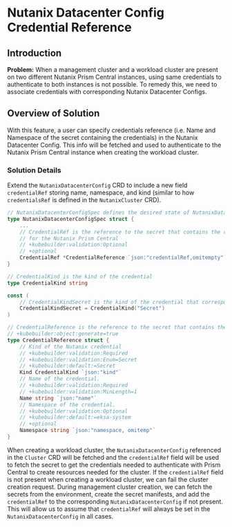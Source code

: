 # Nutanix Datacenter Config Credential Reference

## Introduction

**Problem:** When a management cluster and a workload cluster are present on two different Nutanix Prism Central instances,
using same credentials to authenticate to both instances is not possible. To remedy this, we need to associate credentials
with corresponding Nutanix Datacenter Configs.

## Overview of Solution
With this feature, a user can specify credentials reference (i.e. Name and Namespace of the secret containing the credentials)
in the Nutanix Datacenter Config. This info will be fetched and used to authenticate to the Nutanix Prism Central instance
when creating the workload cluster.

### Solution Details
Extend the `NutanixDatacenterConfig` CRD to include a new field `credentialRef` storing name, namespace, and kind (similar to how
`credentialsRef` is defined in the `NutanixCluster` CRD).

```go
// NutanixDatacenterConfigSpec defines the desired state of NutanixDatacenterConfig.
type NutanixDatacenterConfigSpec struct {
    ...
    // CredentialRef is the reference to the secret that contains the credentials
    // for the Nutanix Prism Central
    // +kubebuilder:validation:Optional
    // +optional
    CredentialRef *CredentialReference `json:"credentialRef,omitempty"`
}

// CredentialKind is the kind of the credential
type CredentialKind string

const (
    // CredentialKindSecret is the kind of the credential that corresponds to a Kubernetes Secret
    CredentialKindSecret = CredentialKind("Secret")
)

// CredentialReference is the reference to the secret that contains the credentials
// +kubebuilder:object:generate=true
type CredentialReference struct {
    // Kind of the Nutanix credential 
    // +kubebuilder:validation:Required
    // +kubebuilder:validation:Enum=Secret
    // +kubebuilder:default:=Secret
    Kind CredentialKind `json:"kind"`
    // Name of the credential.
    // +kubebuilder:validation:Required
    // +kubebuilder:validation:MinLength=1
    Name string `json:"name"`
    // Namespace of the credential.
    // +kubebuilder:validation:Optional
    // +kubebuilder:default:=eksa-system
    // +optional
    Namespace string `json:"namespace, omitemp"`
}
```

When creating a workload cluster, the `NutanixDatacenterConfig` referenced in the `Cluster` CRD will be fetched and
the `credentialRef` field will be used to fetch the secret to get the credentials needed to authenticate with Prism Central
to create resources needed for the cluster. If the `credentialRef` field is not present when creating a workload cluster, we can
fail the cluster creation request. During management cluster creation, we can fetch the secrets from the
environment, create the secret manifests, and add the `credentialRef` to the corresponding `NutanixDatacenterConfig` if not present.
This will allow us to assume that `credentialRef` will always be set in the `NutanixDatacenterConfig` in all cases.
